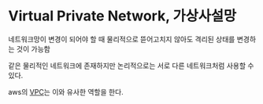 # Virtual Private Network, 가상사설망

네트워크망이 변경이 되어야 할 때 물리적으로 뜯어고치지 않아도 격리된 상태를 변경하는 것이 가능함

같은 물리적인 네트워크에 존재하지만 논리적으로는 서로 다른 네트워크처럼 사용할 수 있다.

aws의 [VPC](ComputerScience/ComputerNetwork/VPC.md)는 이와 유사한 역할을 한다.
